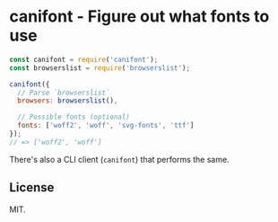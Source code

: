 # canifont - Figure out what fonts to use

```javascript
const canifont = require('canifont');
const browserslist = require('browserslist');

canifont({
  // Parse `browserslist`
  browsers: browserslist(),

  // Possible fonts (optional)
  fonts: ['woff2', 'woff', 'svg-fonts', 'ttf']
});
// => ['woff2', 'woff']
```

There's also a CLI client (`canifont`) that performs the same.

## License

MIT.
